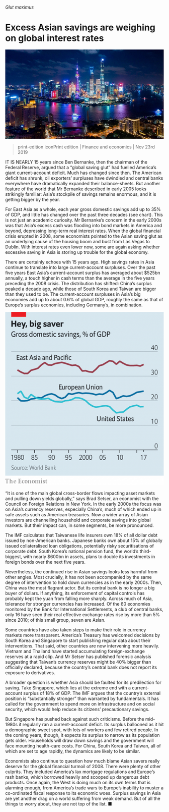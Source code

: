 ###### Glut maximus

# Excess Asian savings are weighing on global interest rates 

![image](images/20191123_fnp503.jpg) 

> print-edition iconPrint edition | Finance and economics | Nov 23rd 2019 

IT IS NEARLY 15 years since Ben Bernanke, then the chairman of the Federal Reserve, argued that a “global saving glut” had fuelled America’s giant current-account deficit. Much has changed since then. The American deficit has shrunk, oil exporters’ surpluses have dwindled and central banks everywhere have dramatically expanded their balance-sheets. But another feature of the world that Mr Bernanke described in early 2005 looks strikingly familiar: Asia’s stockpile of savings remains enormous, and it is getting bigger by the year. 

For East Asia as a whole, each year gross domestic savings add up to 35% of GDP, and little has changed over the past three decades (see chart). This is not just an academic curiosity. Mr Bernanke’s concern in the early 2000s was that Asia’s excess cash was flooding into bond markets in America and beyond, depressing long-term real interest rates. When the global financial crisis erupted in 2008, some economists pointed to the Asian saving glut as an underlying cause of the housing boom and bust from Las Vegas to Dublin. With interest rates even lower now, some are again asking whether excessive saving in Asia is storing up trouble for the global economy. 

There are certainly echoes with 15 years ago. High savings rates in Asia continue to translate into large current-account surpluses. Over the past five years East Asia’s current-account surplus has averaged about $525bn annually, a touch higher in cash terms than the average in the five years preceding the 2008 crisis. The distribution has shifted: China’s surplus peaked a decade ago, while those of South Korea and Taiwan are bigger than they used to be. The current-account surpluses in Asia’s big economies add up to about 0.6% of global GDP, roughly the same as that of Europe’s surplus economies, including Germany’s, in combination. 

![image](images/20191123_FNC165.png) 

“It is one of the main global cross-border flows impacting asset markets and pulling down yields globally,” says Brad Setser, an economist with the Council on Foreign Relations in New York. In the early 2000s the focus was on Asia’s currency reserves, especially China’s, much of which ended up in safe assets such as American treasuries. Now a wider array of Asian investors are channelling household and corporate savings into global markets. But their impact can, in some segments, be more pronounced. 

The IMF calculates that Taiwanese life insurers own 18% of all dollar debt issued by non-American banks. Japanese banks own about 15% of globally issued collateralised loan obligations, potentially risky securitisations of corporate debt. South Korea’s national pension fund, the world’s third-biggest, with nearly $600bn in assets, plans to double its investments in foreign bonds over the next five years. 

Nevertheless, the continued rise in Asian savings looks less harmful from other angles. Most crucially, it has not been accompanied by the same degree of intervention to hold down currencies as in the early 2000s. Then, China was the most flagrant actor. But its central bank is no longer a big buyer of dollars. If anything, its enforcement of capital controls has probably kept the yuan from falling more sharply. Across much of Asia, tolerance for stronger currencies has increased. Of the 60 economies monitored by the Bank for International Settlements, a club of central banks, only 16 have seen their real effective exchange rates rise by more than 5% since 2010; of this small group, seven are Asian. 

Some countries have also taken steps to make their role in currency markets more transparent. America’s Treasury has welcomed decisions by South Korea and Singapore to start publishing regular data about their interventions. That said, other countries are now intervening more heavily. Vietnam and Thailand have started accumulating foreign-exchange reserves at a rapid clip. And Mr Setser has published forensic analysis suggesting that Taiwan’s currency reserves might be 40% bigger than officially declared, because the country’s central bank does not report its exposure to derivatives. 

A broader question is whether Asia should be faulted for its predilection for saving. Take Singapore, which lies at the extreme end with a current-account surplus of 18% of GDP. The IMF argues that the country’s external position is “substantially stronger” than warranted by fundamentals. It has called for the government to spend more on infrastructure and on social security, which would help reduce its citizens’ precautionary savings. 

But Singapore has pushed back against such criticisms. Before the mid-1980s it regularly ran a current-account deficit. Its surplus ballooned as it hit a demographic sweet spot, with lots of workers and few retired people. In the coming years, though, it expects its surplus to narrow as its population gets older. Households will draw down savings and the government will face mounting health-care costs. For China, South Korea and Taiwan, all of which are set to age rapidly, the dynamics are likely to be similar. 

Economists also continue to question how much blame Asian savers really deserve for the global financial turmoil of 2008. There were plenty of other culprits. They included America’s lax mortgage regulations and Europe’s rash banks, which borrowed heavily and scooped up dangerous debt products. Once again, the West is doing much on its own terms that is alarming enough, from America’s trade wars to Europe’s inability to muster a co-ordinated fiscal response to its economic woes. Surplus savings in Asia are yet another drag on a world suffering from weak demand. But of all the things to worry about, they are not top of the list. ■ 

